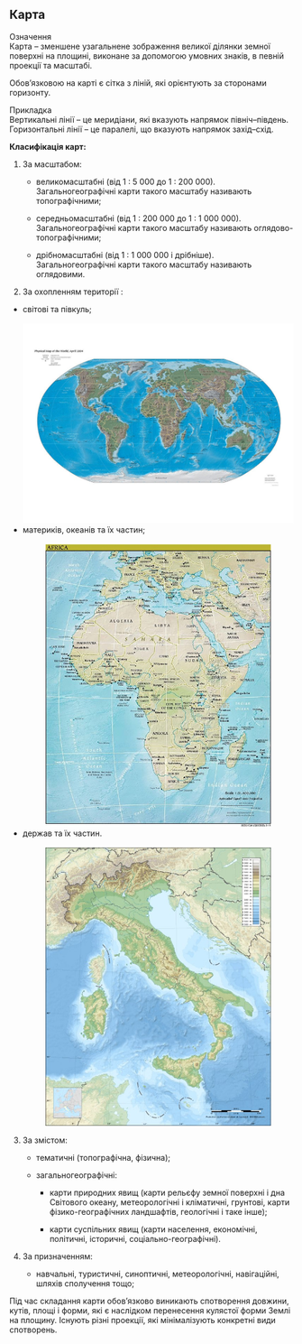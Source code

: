 Карта
-----

<div class="eoz-wrap">
<span class="eoz">Означення</span>
<div class="eoz-text">
Карта – зменшене узагальнене зображення великої дiлянки земної поверхнi на площинi, виконане за допомогою умовних знакiв, в
певнiй проекцiї та масштабi.
</div>
</div>


Обов’язковою на карті є сітка з ліній, які орієнтують за сторонами
горизонту.

<div class="ebio-wrap">
<span class="ebio">Прикладка</span>
<div class="ebio-text">
Вертикальні лінії – це <span class="p1">меридіани</span>, які вказують напрямок північ–південь.<br> 
Горизонтальні лінії – це <span class="p1">паралелі</span>, що вказують напрямок захід–схід.
</div>
</div>



**Класифікація карт:**

1.  За масштабом:

    -   великомасштабні (від 1 : 5 000 до 1 : 200 000).
        Загальногеографічні карти такого масштабу називають
        топографічними;

    -   середньомасштабні (від 1 : 200 000 до 1 : 1 000 000).
        Загальногеографічні карти такого масштабу називають
        оглядово-топографічними;

    -   дрібномасштабні (від 1 : 1 000 000 і дрібніше).
        Загальногеографічні карти такого масштабу називають оглядовими.

2.  За охопленням території :

<ul><li>світові та півкуль;</li><br/>
<div align="center">
<img src="1.jpg" width="700">
</div>

<li>материків, океанів та їх частин;</li><br/>
<div align="center">
<img src="2.jpg" width="400">
</div>

<li>держав та їх частин.</li><br/>
<div align="center">
<img src="Eric_Gaba.jpg" width="400">
</div>
</ul>


3.  За змістом:

    -   тематичні (топографічна, фізична);

    -   загальногеографічні:

        -   карти природних явищ (карти рельєфу земної поверхні і дна Світового океану, метеорологічні і кліматичні, грунтові, карти фізико-географічних ландшафтів, геологічні і таке інше);

        -   карти суспільних явищ (карти населення, економічні, політичні, історичні, соціально-географічні).

4.  За призначенням:

    -   навчальні, туристичні, синоптичні, метеорологічні, навігаційні,
        шляхів сполучення тощо;

Під час складання карти обов’язково виникають спотворення довжини,
кутів, площі і форми, які є наслідком перенесення кулястої форми Землі
на площину. Існують різні проекції, які мінімалізують конкретні види
спотворень.
